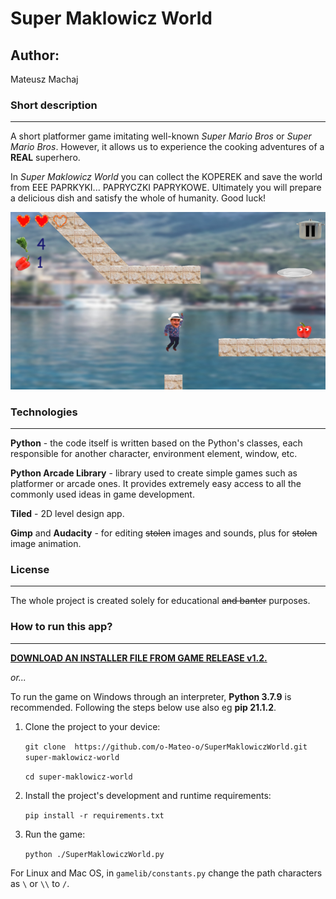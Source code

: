 # Super Maklowicz World

## Author:

Mateusz Machaj

### Short description
---
A short platformer game imitating well-known *Super Mario Bros* or *Super Mario Bros*. However, it allows us to experience the cooking adventures of a **REAL** superhero. 

In *Super Maklowicz World* you can collect the KOPEREK and save the world from EEE PAPRKYKI... PAPRYCZKI PAPRYKOWE. Ultimately you will prepare a delicious dish and satisfy the whole of humanity. Good luck!


![Sample frame](./assets/images/sample.png)

### Technologies
---
**Python** - the code itself is written based on the Python's classes, each responsible for another character, environment element, window, etc.  

**Python Arcade Library** - library used to create simple games such as platformer or arcade ones. It provides extremely easy access to all the commonly used ideas in game development.

**Tiled** - 2D level design app.

**Gimp** and **Audacity** - for editing ~~stolen~~ images and sounds, plus for ~~stolen~~ image animation.

### License
---
The whole project is created solely for educational ~~and banter~~ purposes. 

### How to run this app?
---
[**DOWNLOAD AN INSTALLER FILE FROM GAME RELEASE v1.2.**](https://github.com/o-Mateo-o/SuperMaklowiczWorld/releases/tag/v1.2)

*or...*

To run the game on Windows through an interpreter, **Python 3.7.9** is recommended. Following the steps below use also eg **pip 21.1.2**.

1. Clone the project to your device:

    `git clone  https://github.com/o-Mateo-o/SuperMaklowiczWorld.git super-maklowicz-world`

    `cd super-maklowicz-world`
2. Install the project's development and runtime requirements:

    `pip install -r requirements.txt`
3. Run the game:

    `python ./SuperMaklowiczWorld.py`
 
 For Linux and Mac OS, in `gamelib/constants.py` change the path characters as `\` or `\\` to `/`.
